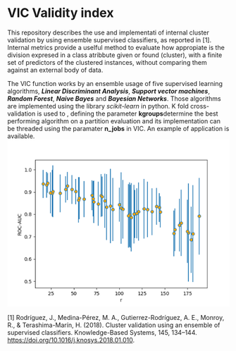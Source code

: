# VIC Validity index 
This repository describes the use and implementati of internal cluster validation by using ensemble supervised classifiers, as reported in [1]. Internal metrics provide a uselful method to evaluate how appropiate is the
division expresed in a class atribbute given or found (cluster), with a finite set of predictors of the clustered instances, without comparing them against an external body of data.

The VIC function works by an ensemble usage of five supervised learning algorithms, ***Linear Discriminant Analysis***, ***Support vector machines***, ***Random Forest***, ***Naive Bayes*** and ***Bayesian Networks***. Those algorithms are implemented using the library *scikit-learn* in python. 
K fold cross-validation is used to , defining the parameter **kgroups**determine the best performing algorithm on a partition evaluation and its implementation can be threaded using the paramater **n_jobs** in VIC.
An example of application is available.
![ROC-AUC for example](images/VIC_results.png)

[1] Rodríguez, J., Medina-Pérez, M. A., Gutierrez-Rodríguez, A. E., Monroy, R., & Terashima-Marín, H. (2018). Cluster validation using an ensemble of supervised classifiers. Knowledge-Based Systems, 145, 134–144. https://doi.org/10.1016/j.knosys.2018.01.010.